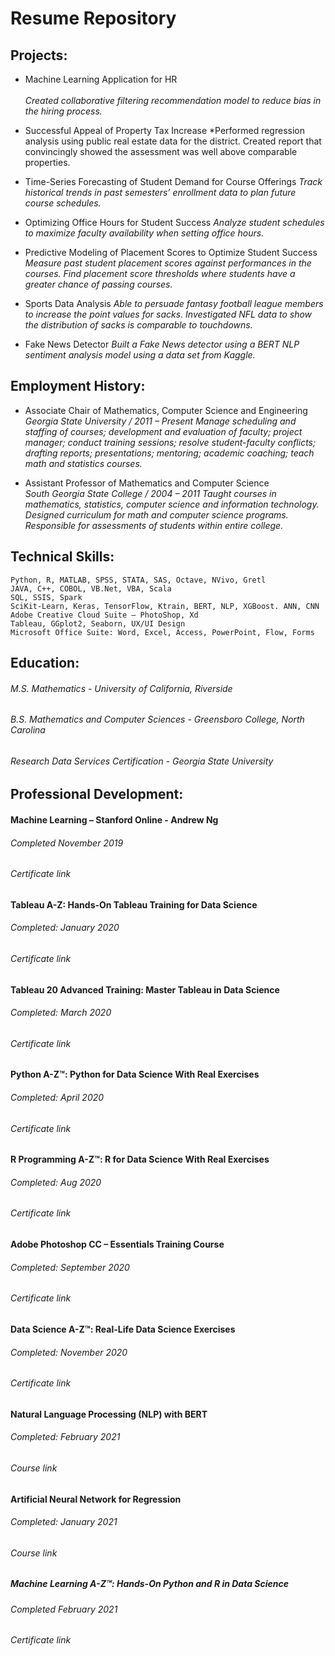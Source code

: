 # Resume Repository

## Projects:
* Machine Learning Application for HR <br></br>
	*Created collaborative filtering recommendation model to reduce bias in the hiring process.*

* Successful Appeal of Property Tax Increase
	*Performed regression analysis using public real estate data for the district.  Created report that convincingly showed the assessment was well above comparable properties.  

* Time-Series Forecasting of Student Demand for Course Offerings
	*Track historical trends in past semesters’ enrollment data to plan future course schedules.*

* Optimizing Office Hours for Student Success
	*Analyze student schedules to maximize faculty availability when setting office hours.*

* Predictive Modeling of Placement Scores to Optimize Student Success
	*Measure past student placement scores against performances in the courses.  Find placement score thresholds where students have a greater chance of passing courses.*

* Sports Data Analysis
	*Able to persuade fantasy football league members to increase the point values for sacks.  Investigated NFL data to show the distribution of sacks is comparable to touchdowns.*

* Fake News Detector
	*Built a Fake News detector using a BERT NLP sentiment analysis model using a data set from Kaggle.*

## Employment History:
* Associate Chair of Mathematics, Computer Science and Engineering             
   		*Georgia State University /  2011 – Present*
  	*Manage scheduling and staffing of courses; development and evaluation of faculty; project manager; conduct training sessions; resolve student-faculty conflicts; drafting reports; presentations; mentoring; academic coaching; teach math and statistics courses.*

* Assistant Professor of Mathematics and Computer Science     	              
   		*South Georgia State College /  2004 – 2011*
  	*Taught courses in mathematics, statistics, computer science and information technology.  Designed curriculum for math and computer science programs.  Responsible for assessments of students within entire college.*

## Technical Skills:
	Python, R, MATLAB, SPSS, STATA, SAS, Octave, NVivo, Gretl
	JAVA, C++, COBOL, VB.Net, VBA, Scala
	SQL, SSIS, Spark
	SciKit-Learn, Keras, TensorFlow, Ktrain, BERT, NLP, XGBoost. ANN, CNN
	Adobe Creative Cloud Suite – PhotoShop, Xd
	Tableau, GGplot2, Seaborn, UX/UI Design
	Microsoft Office Suite: Word, Excel, Access, PowerPoint, Flow, Forms

## Education:
###### M.S. Mathematics - University of California, Riverside
###### B.S. Mathematics and Computer Sciences - Greensboro College, North Carolina 
###### Research Data Services Certification - Georgia State University

## Professional Development:

#### Machine Learning – Stanford Online - Andrew Ng
###### Completed November 2019
###### Certificate link

#### Tableau A-Z: Hands-On Tableau Training for Data Science
###### Completed: January 2020
###### Certificate link 
 
#### Tableau 20 Advanced Training: Master Tableau in Data Science
###### Completed: March 2020
###### Certificate link

#### Python A-Z™: Python for Data Science With Real Exercises
###### Completed: April 2020
###### Certificate link

#### R Programming A-Z™: R for Data Science With Real Exercises
###### Completed: Aug 2020
###### Certificate link

#### Adobe Photoshop CC – Essentials Training Course
###### Completed: September 2020
###### Certificate link

#### Data Science A-Z™: Real-Life Data Science Exercises
###### Completed: November 2020
###### Certificate link

#### Natural Language Processing (NLP) with BERT
###### Completed: February 2021
###### Course link

#### Artificial Neural Network for Regression
###### Completed: January 2021
###### Course link

##### Machine Learning A-Z™: Hands-On Python and R in Data Science
###### Completed February 2021
###### Certificate link
